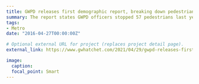 ```yaml
---
title: GWPD releases first demographic report, breaking down pedestrian stops
summary: The report states GWPD officers stopped 57 pedestrians last year, of whom 25 were White, 17 were Black, one was Asian and 14 were of unknown races.
tags:
- Metro
date: "2016-04-27T00:00:00Z"

# Optional external URL for project (replaces project detail page).
external_link: https://www.gwhatchet.com/2021/04/29/gwpd-releases-first-demographics-report-breaking-down-pedestrian-stops/

image:
  caption: 
  focal_point: Smart
---
```

